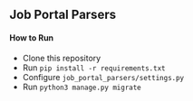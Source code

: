 ## Job Portal Parsers


#### How to Run
- Clone this repository
- Run `pip install -r requirements.txt`
- Configure `job_portal_parsers/settings.py`
- Run `python3 manage.py migrate`
